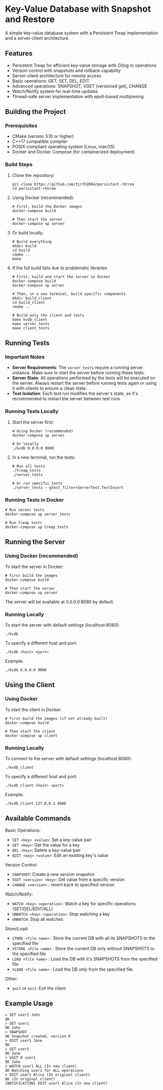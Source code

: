 # Key-Value Database with Snapshot and Restore

A simple key-value database system with a Persistent Treap implementation and a server-client architecture.

## Features

- Persistent Treap for efficient key-value storage with O(log n) operations
- Version control with snapshots and rollback capability
- Server-client architecture for remote access
- Basic operations: GET, SET, DEL, EDIT
- Advanced operations: SNAPSHOT, VGET (versioned get), CHANGE
- Watch/Notify system for real-time updates
- Thread-safe server implementation with epoll-based multiplexing

## Building the Project

### Prerequisites

- CMake (version 3.10 or higher)
- C++17 compatible compiler
- POSIX-compliant operating system (Linux, macOS)
- Docker and Docker Compose (for containerized deployment)

### Build Steps

1. Clone the repository:

   ```
   git clone https://github.com/tirth2004/persistant-rbtree
   cd persistant-rbtree
   ```

2. Using Docker (recommended):

   ```
   # First, build the Docker images
   docker-compose build

   # Then start the server
   docker-compose up server
   ```

3. Or build locally:

   ```
   # Build everything
   mkdir build
   cd build
   cmake ..
   make
   ```

4. If the full build fails due to problematic libraries:

   ```
   # First, build and start the server in Docker
   docker-compose build
   docker-compose up server

   # Then, in a new terminal, build specific components
   mkdir build_client
   cd build_client
   cmake ..

   # Build only the client and tests
   make kvdb_client
   make server_tests
   make client_tests
   ```

## Running Tests

### Important Notes

- **Server Requirements**: The `server_tests` require a running server instance. Make sure to start the server before running these tests.
- **Server State**: All operations performed by the tests will be executed on the server. Always restart the server before running tests again or using it with clients to ensure a clean state.
- **Test Isolation**: Each test run modifies the server's state, so it's recommended to restart the server between test runs.

### Running Tests Locally

1. Start the server first:

   ```
   # Using Docker (recommended)
   docker-compose up server

   # Or locally
   ./kvdb 0.0.0.0 8080
   ```

2. In a new terminal, run the tests:

   ```
   # Run all tests
   ./treap_tests
   ./server_tests

   # Or run specific tests
   ./server_tests --gtest_filter=ServerTest.TestInsert
   ```

### Running Tests in Docker

```
# Run server tests
docker-compose up server_tests

# Run treap tests
docker-compose up treap_tests
```

## Running the Server

### Using Docker (recommended)

To start the server in Docker:

```
# First build the images
docker-compose build

# Then start the server
docker-compose up server
```

The server will be available at 0.0.0.0:8080 by default.

### Running Locally

To start the server with default settings (localhost:8080):

```
./kvdb
```

To specify a different host and port:

```
./kvdb <host> <port>
```

Example:

```
./kvdb 0.0.0.0 9000
```

## Using the Client

### Using Docker

To start the client in Docker:

```
# First build the images (if not already built)
docker-compose build

# Then start the client
docker-compose up client
```

### Running Locally

To connect to the server with default settings (localhost:8080):

```
./kvdb_client
```

To specify a different host and port:

```
./kvdb_client <host> <port>
```

Example:

```
./kvdb_client 127.0.0.1 8080
```

## Available Commands

Basic Operations:

- `SET <key> <value>`: Set a key-value pair
- `GET <key>`: Get the value for a key
- `DEL <key>`: Delete a key-value pair
- `EDIT <key> <value>`: Edit an existing key's value

Version Control:

- `SNAPSHOT`: Create a new version snapshot
- `VGET <version> <key>`: Get value from a specific version
- `CHANGE <version>` : revert back to specified version

Watch/Notify:

- `WATCH <key> <operation>`: Watch a key for specific operations (SET/DEL/EDIT/ALL)
- `UNWATCH <key> <operation>`: Stop watching a key
- `UNWATCH`: Stop all watches

Store/Load:

- `STORE <file name>` : Store the current DB with all its SNAPSHOTS to the specified file
- `VSTORE <file name>` : Store the current DB only without SNAPSHOTS to the specified file
- `LOAD <file name>` : Load the DB with it's SNAPSHOTS from the specified file
- `VLOAD <file name>` : Load the DB only from the specified file.

Other:

- `quit` or `exit`: Exit the client

## Example Usage

```
> SET user1 John
OK
> GET user1
OK John
> SNAPSHOT
OK Snapshot created, version 0
> EDIT user1 Jane
OK
> GET user1
OK Jane
> VGET 0 user1
OK John
> WATCH user1 ALL (In new client)
OK Watching user1 for ALL operations
> EDIT user1 Alice (In original client)
OK (In original client)
[NOTIFICATION] EDIT user1 Alice (In new client)
```

